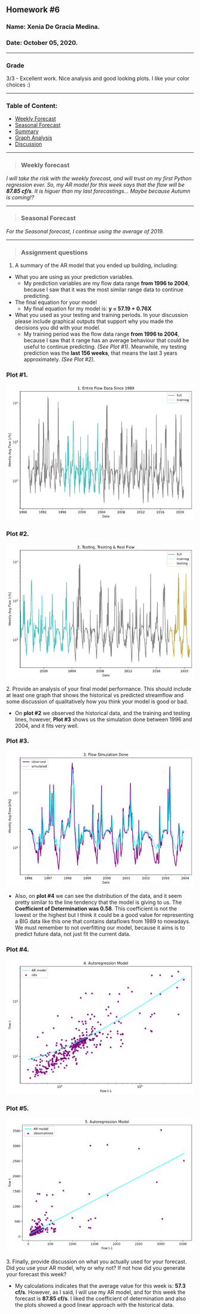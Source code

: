 

## Homework #6
### Name: Xenia De Gracia Medina.
### Date: October 05, 2020.
___
### Grade
3/3 - Excellent work.  Nice analysis and good looking  plots. I like your color choices :) 

---
### Table of Content:
- [ Weekly Forecast](#weekly)
- [ Seasonal Forecast](#seasonal)
- [ Summary](#Q1)
- [ Graph Analysis](#Q2)
- [ Discussion](#Q3)


---
<a name="weekly"></a>
>### **Weekly forecast**

*I will take the risk with the weekly forecast, and will trust on my first Python regression ever. So,  my AR model for this week says that the flow will be **87.85 cf/s**. It is higuer than my last forecastings... Maybe because Autumn is coming!?*


---
<a name="seasonal"></a>
>### **Seasonal Forecast**

*For the Seasonal forecast, I continue using the average of 2019.*


---
>### **Assignment questions**


<a name="Q1"></a>
1. A summary of the AR model that you ended up building, including:

- What you are using as your prediction variables.
  - My prediction variables are my flow data range **from 1996 to 2004**, because I saw that it was the most similar range data to continue predicting.
- The final equation for your model
  - My final equation for my model is: **y = 57.19 + 0.76X**
- What you used as your testing and training periods. In your discussion please include graphical outputs that support why you made the decisions you did with your model.
  - My training period was the flow data range **from 1996 to 2004**, because I saw that it range has an average behaviour that could be useful to continue predicting. *(See Plot #1)*. Meanwhile, my testing prediction was the **last 156 weeks**, that means the last 3 years approximately. *(See Plot #2)*.

### **Plot #1.**
![](assets/DeGraciaMedina_HW6-ed83573a.png)

### **Plot #2.**
![](assets/DeGraciaMedina_HW6-ab7bc477.png)


<a name="Q2"></a>
2. Provide an analysis of your final model performance. This should include at least one graph that shows the historical vs predicted streamflow and some discussion of qualitatively how you think your model is good or bad.
- On **plot #2** we observed the historical data, and the training and testing lines, however, **Plot #3** shows us the simulation done between 1996 and 2004, and it fits very well.

### **Plot #3.**
![](assets/DeGraciaMedina_HW6-9d9a9890.png)

- Also, on **plot #4** we can see the distribution of the data, and it seem pretty similar to the line tendency that the model is giving to us. The **Coefficient of Determination was 0.58**. This coefficient is not the lowest or the highest but I think it could be a good value for representing a BIG data like this one that contains dataflows from 1989 to nowadays. We must remember to not overfitting our model, because it aims is to predict future data, not just fit the current data.

### **Plot #4.**
![](assets/DeGraciaMedina_HW6-e1cb49ed.png)

### **Plot #5.**
![](assets/DeGraciaMedina_HW6-847ab37e.png)


<a name="Q3"></a>
3. Finally, provide discussion on what you actually used for your forecast. Did you use your AR model, why or why not? If not how did you generate your forecast this week?
  - My calculations indicates that the average value for this week is:
  **57.3 cf/s**. However, as I said, I will use my AR model, and for this week the forecast is **87.85 cf/s**. I liked the coefficient of determination and also the plots showed a good linear approach with the historical data.
